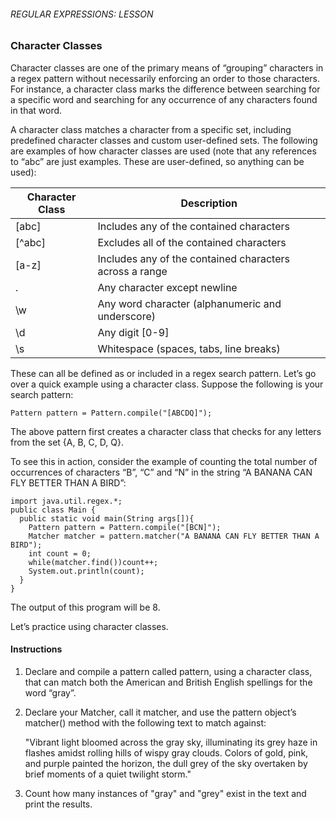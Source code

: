 ###### REGULAR EXPRESSIONS: LESSON

### Character Classes

Character classes are one of the primary means of “grouping” characters in a regex pattern without necessarily enforcing an order to those characters. For instance, a character class marks the difference between searching for a specific word and searching for any occurrence of any characters found in that word.

A character class matches a character from a specific set, including predefined character classes and custom user-defined sets. The following are examples of how character classes are used (note that any references to “abc” are just examples. These are user-defined, so anything can be used):

| Character Class | Description |
| --- | --- |
|[abc] | Includes any of the contained characters |
| [^abc]	| Excludes all of the contained characters |
| [a-z]	| Includes any of the contained characters across a range |
| .	 | Any character except newline |
| \w	| Any word character (alphanumeric and underscore) |
|\d	| Any digit [0-9] |
| \s	| Whitespace (spaces, tabs, line breaks) |

These can all be defined as or included in a regex search pattern. Let’s go over a quick example using a character class. Suppose the following is your search pattern:
```
Pattern pattern = Pattern.compile("[ABCDQ]");
```
The above pattern first creates a character class that checks for any letters from the set {A, B, C, D, Q}.

To see this in action, consider the example of counting the total number of occurrences of characters “B”, “C” and “N” in the string “A BANANA CAN FLY BETTER THAN A BIRD”:
```
import java.util.regex.*;
public class Main {
  public static void main(String args[]){
    Pattern pattern = Pattern.compile("[BCN]");
    Matcher matcher = pattern.matcher("A BANANA CAN FLY BETTER THAN A BIRD");                                                                                                        
    int count = 0;
    while(matcher.find())count++;
    System.out.println(count); 
  }
}
```
The output of this program will be 8.

Let’s practice using character classes.

#### Instructions

1. Declare and compile a pattern called pattern, using a character class, that can match both the American and British English spellings for the word “gray”.

2. Declare your Matcher, call it matcher, and use the pattern object’s matcher() method with the following text to match against:

    "Vibrant light bloomed across the gray sky, illuminating its grey haze in flashes amidst rolling hills of wispy gray clouds. Colors of gold, pink, and purple painted the horizon, the dull grey of the sky overtaken by brief moments of a quiet twilight storm."

3. Count how many instances of "gray" and "grey" exist in the text and print the results.